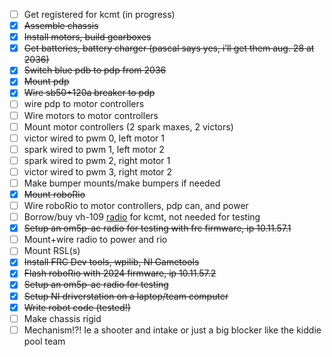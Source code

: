 - [ ] Get registered for kcmt (in progress)  
- [x] ~~Assemble chassis~~  
- [x] ~~Install motors, build gearboxes~~  
- [x] ~~Get batteries, battery charger (pascal says yes, i’ll get them aug. 28 at 2036)~~ 
- [x] ~~Switch blue pdb to pdp from 2036~~
- [x] ~~Mount pdp~~
- [x] ~~Wire sb50+120a breaker to pdp~~
- [ ] wire pdp to motor controllers
- [ ] Wire motors to motor controllers  
- [ ] Mount motor controllers (2 spark maxes, 2 victors)
- [ ] victor wired to pwm 0, left motor 1
- [ ] spark wired to pwm 1, left motor 2
- [ ] spark wired to pwm 2, right motor 1
- [ ] victor wired to pwm 3, right motor 2
- [ ] Make bumper mounts/make bumpers if needed  
- [x] ~~Mount roboRio~~  
- [ ] Wire roboRio to motor controllers, pdp can, and power  
- [ ] Borrow/buy vh-109 [radio](https://wcproducts.com/products/frc-radio) for kcmt, not needed for testing  
- [x] ~~Setup an om5p-ac radio for testing with frc firmware, ip 10.11.57.1~~  
- [ ] Mount+wire radio to power and rio  
- [ ] Mount RSL(s)  
- [x] ~~Install FRC Dev tools, wpilib, NI Gametools~~  
- [x] ~~Flash roboRio with 2024 firmware, ip 10.11.57.2~~  
- [x] ~~Setup an om5p-ac radio for testing~~
- [x] ~~Setup NI driverstation on a laptop/team computer~~  
- [x] ~~Write robot code (tested!)~~  
- [ ] Make chassis rigid  
- [ ] Mechanism\!?\! Ie a shooter and intake or just a big blocker like the kiddie pool team
